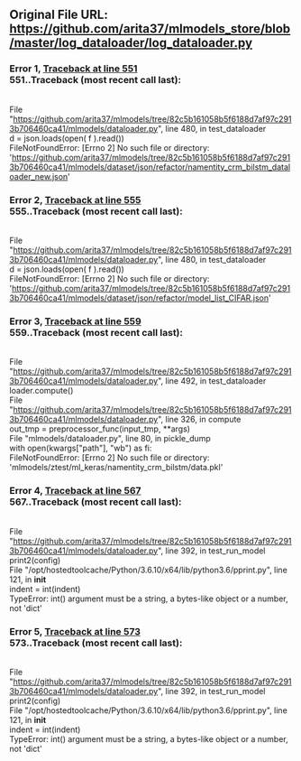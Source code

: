 ## Original File URL: https://github.com/arita37/mlmodels_store/blob/master/log_dataloader/log_dataloader.py


### Error 1, [Traceback at line 551](https://github.com/arita37/mlmodels_store/blob/master/log_dataloader/log_dataloader.py#L551)<br />551..Traceback (most recent call last):
<br />  File "https://github.com/arita37/mlmodels/tree/82c5b161058b5f6188d7af97c2913b706460ca41/mlmodels/dataloader.py", line 480, in test_dataloader
<br />    d = json.loads(open( f ).read())
<br />FileNotFoundError: [Errno 2] No such file or directory: 'https://github.com/arita37/mlmodels/tree/82c5b161058b5f6188d7af97c2913b706460ca41/mlmodels/dataset/json/refactor/namentity_crm_bilstm_dataloader_new.json'



### Error 2, [Traceback at line 555](https://github.com/arita37/mlmodels_store/blob/master/log_dataloader/log_dataloader.py#L555)<br />555..Traceback (most recent call last):
<br />  File "https://github.com/arita37/mlmodels/tree/82c5b161058b5f6188d7af97c2913b706460ca41/mlmodels/dataloader.py", line 480, in test_dataloader
<br />    d = json.loads(open( f ).read())
<br />FileNotFoundError: [Errno 2] No such file or directory: 'https://github.com/arita37/mlmodels/tree/82c5b161058b5f6188d7af97c2913b706460ca41/mlmodels/dataset/json/refactor/model_list_CIFAR.json'



### Error 3, [Traceback at line 559](https://github.com/arita37/mlmodels_store/blob/master/log_dataloader/log_dataloader.py#L559)<br />559..Traceback (most recent call last):
<br />  File "https://github.com/arita37/mlmodels/tree/82c5b161058b5f6188d7af97c2913b706460ca41/mlmodels/dataloader.py", line 492, in test_dataloader
<br />    loader.compute()
<br />  File "https://github.com/arita37/mlmodels/tree/82c5b161058b5f6188d7af97c2913b706460ca41/mlmodels/dataloader.py", line 326, in compute
<br />    out_tmp = preprocessor_func(input_tmp, **args)
<br />  File "mlmodels/dataloader.py", line 80, in pickle_dump
<br />    with open(kwargs["path"], "wb") as fi:
<br />FileNotFoundError: [Errno 2] No such file or directory: 'mlmodels/ztest/ml_keras/namentity_crm_bilstm/data.pkl'



### Error 4, [Traceback at line 567](https://github.com/arita37/mlmodels_store/blob/master/log_dataloader/log_dataloader.py#L567)<br />567..Traceback (most recent call last):
<br />  File "https://github.com/arita37/mlmodels/tree/82c5b161058b5f6188d7af97c2913b706460ca41/mlmodels/dataloader.py", line 392, in test_run_model
<br />    print2(config)
<br />  File "/opt/hostedtoolcache/Python/3.6.10/x64/lib/python3.6/pprint.py", line 121, in __init__
<br />    indent = int(indent)
<br />TypeError: int() argument must be a string, a bytes-like object or a number, not 'dict'



### Error 5, [Traceback at line 573](https://github.com/arita37/mlmodels_store/blob/master/log_dataloader/log_dataloader.py#L573)<br />573..Traceback (most recent call last):
<br />  File "https://github.com/arita37/mlmodels/tree/82c5b161058b5f6188d7af97c2913b706460ca41/mlmodels/dataloader.py", line 392, in test_run_model
<br />    print2(config)
<br />  File "/opt/hostedtoolcache/Python/3.6.10/x64/lib/python3.6/pprint.py", line 121, in __init__
<br />    indent = int(indent)
<br />TypeError: int() argument must be a string, a bytes-like object or a number, not 'dict'
